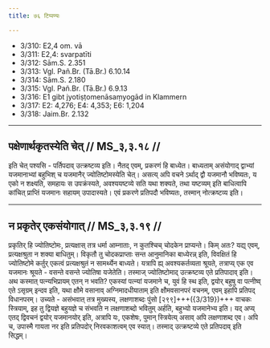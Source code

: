 ```yaml
---
title: ७६ टिप्पण्यः

---
```

- 3/310: E2,4 om. vā
- 3/311: E2,4: svarpatīti
- 3/312: Sām.S. 2.351
- 3/313: Vgl. Pañ.Br. (Tā.Br.) 6.10.14
- 3/314: Sām.S. 2.180
- 3/315: Vgl. Pañ.Br. (Tā.Br.) 6.9.13
- 3/316: E1 gibt jyotiṣṭomenāsaṃyogād in Klammern
- 3/317: E2: 4,276; E4: 4,353; E6: 1,204
- 3/318: Jaim.Br. 2.132

____________________________________________


## पक्षेणार्थकृतस्येति चेत् // MS_३,३.१८ //

इति चेत् पश्यसि - पर्तिपदाव् उत्क्रष्टव्य इति। नैतद् एवम्, प्रकरणं हि बाध्येत। बाध्यताम् असंयोगाद् द्वाभ्यां यजमानाभ्यां बहुभिश् च यजमानैर् ज्योतिष्टोमस्येति चेत्। असत्य् अपि वचने ऽर्थाद् द्वौ यजमानौ भविष्यतः, य एको न शक्ष्यति, समहायः स उपक्रंस्यते, अवश्ययष्टव्ये सति यथा शक्यते, तथा यष्टव्यम् इति बाधित्वापि कांचित् प्राप्तिं यजमानः सहायम् उपादास्यते। एवं प्रकरणे प्रतिपदौ भविष्यतः, तस्मान् नोत्क्रष्टव्य इति।


____________________________________________


## न प्रकृतेर् एकसंयोगात् // MS_३,३.१९ //

प्रकृतिर् हि ज्योतिष्टोमः, प्रत्यक्षास् तत्र धर्मा आम्नाताः, न कुतश्चिच् चोदकेन प्राप्यन्ते। किम् अतः? यद्य् एवम्, प्रत्यक्षश्रुता न शक्या बाधितुम्। विकृतौ तु चोदकप्राप्ताः सन्त आनुमानिका बाध्येरन्न् इति, विवक्षितं हि ज्योतिष्टोमे कर्तुर् एकत्वं प्रत्यक्षश्रुतं न सामर्थ्येन बाध्यते। यत्रापि ह्य् अवश्यकर्तव्यता श्रूयते, तत्राप्य् एक एव यजमानः श्रूयते - वसन्ते वसन्ते ज्योतिषा यजेतेति। तस्माज् ज्योतिष्टोमाद् उत्क्रष्टव्य एते प्रतिपादाव् इति।
अथ कस्मात् पत्न्यभिप्रायम् एतन् न भवति? एकस्यां पत्न्यां यजमाने च, युवं हि स्थ इति, द्वयोर् बहुषु वा पत्नीष्व् एते ऽसृग्रम् इन्दव इति, यथा क्षौमे वसानाव् अग्निमादधीयाताम् इति क्षौमवसानपरं वचनम्, एवम् इहापि प्रतिपद् विधानपरम्। उच्यते - असंभवात् तत्र मुख्यस्य, लक्षणाशब्दः पुंसो [२९९]+++({3/319})+++ वाचकः स्त्रियाम्, इह तु द्वियज्ञे बहुयज्ञे च संभवति न लक्षणाशब्दो भवितुम् अर्हति, बहुभ्यो यजमानेभ्य इति। यद् अप्य् एतद् द्विवचनं द्वयोर् यजमानयोर् इति, अत्रापि यः, एकशेषः, पुमान् स्त्रियेत्य् असाव् अपि लक्षणाशब्द एव। अपि च, उपास्मै गायता नर इति प्रतिपदोर् निरवकाशत्वम् एव स्यात्। तस्माद् उत्क्रष्टव्ये एते प्रतिपदाव् इति सिद्धम्।
